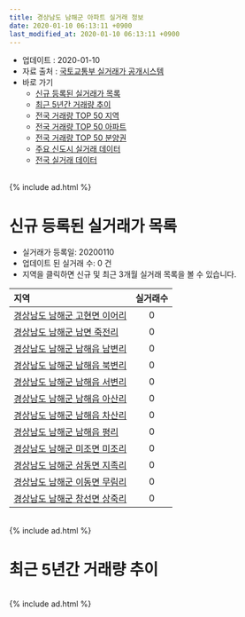 ```yaml
---
title: 경상남도 남해군 아파트 실거래 정보
date: 2020-01-10 06:13:11 +0900
last_modified_at: 2020-01-10 06:13:11 +0900
---
```


* 업데이트 : 2020-01-10
* 자료 출처 : [국토교통부 실거래가 공개시스템](http://rt.molit.go.kr)
* 바로 가기
    * [신규 등록된 실거래가 목록](#신규-등록된-실거래가-목록)
    * [최근 5년간 거래량 추이](#최근-5년간-거래량-추이)
    * [전국 거래량 TOP 50 지역](https://inasie.github.io/apt-trade-info/최근-3개월-전국에서-가장-거래가-많이-발생한-지역)
    * [전국 거래량 TOP 50 아파트](https://inasie.github.io/apt-trade-info/최근-3개월-전국에서-가장-거래가-많이-발생한-아파트)
    * [전국 거래량 TOP 50 분양권](https://inasie.github.io/apt-trade-info/최근-3개월-전국에서-가장-거래가-많이-발생한-분양권)
    * [주요 신도시 실거래 데이터](https://inasie.github.io/apt-trade-info/주요-신도시)
    * [전국 실거래 데이터](https://inasie.github.io/apt-trade-info/전국)

<br>
{% include ad.html %}
<br>

# 신규 등록된 실거래가 목록
* 실거래가 등록일: 20200110
* 업데이트 된 실거래 수: 0 건
* 지역을 클릭하면 신규 및 최근 3개월 실거래 목록을 볼 수 있습니다.


|지역|실거래수|
|:---|:---:|
|[경상남도 남해군 고현면 이어리](https://inasie.github.io/apt-trade-info/경상남도-남해군-고현면-이어리)|0|
|[경상남도 남해군 남면 죽전리](https://inasie.github.io/apt-trade-info/경상남도-남해군-남면-죽전리)|0|
|[경상남도 남해군 남해읍 남변리](https://inasie.github.io/apt-trade-info/경상남도-남해군-남해읍-남변리)|0|
|[경상남도 남해군 남해읍 북변리](https://inasie.github.io/apt-trade-info/경상남도-남해군-남해읍-북변리)|0|
|[경상남도 남해군 남해읍 서변리](https://inasie.github.io/apt-trade-info/경상남도-남해군-남해읍-서변리)|0|
|[경상남도 남해군 남해읍 아산리](https://inasie.github.io/apt-trade-info/경상남도-남해군-남해읍-아산리)|0|
|[경상남도 남해군 남해읍 차산리](https://inasie.github.io/apt-trade-info/경상남도-남해군-남해읍-차산리)|0|
|[경상남도 남해군 남해읍 평리](https://inasie.github.io/apt-trade-info/경상남도-남해군-남해읍-평리)|0|
|[경상남도 남해군 미조면 미조리](https://inasie.github.io/apt-trade-info/경상남도-남해군-미조면-미조리)|0|
|[경상남도 남해군 삼동면 지족리](https://inasie.github.io/apt-trade-info/경상남도-남해군-삼동면-지족리)|0|
|[경상남도 남해군 이동면 무림리](https://inasie.github.io/apt-trade-info/경상남도-남해군-이동면-무림리)|0|
|[경상남도 남해군 창선면 상죽리](https://inasie.github.io/apt-trade-info/경상남도-남해군-창선면-상죽리)|0|


<br>
{% include ad.html %}
<br>

# 최근 5년간 거래량 추이


<div style="width:100%;">
    <canvas id="deal_progress" height="200"></canvas>
</div>

<script>
new Chart(document.getElementById("deal_progress"), {
    type: 'line',
    data: {
        labels: ['201501','201502','201503','201504','201505','201506','201507','201508','201509','201510','201511','201512','201601','201602','201603','201604','201605','201606','201607','201608','201609','201610','201611','201612','201701','201702','201703','201704','201705','201706','201707','201708','201709','201710','201711','201712','201801','201802','201803','201804','201805','201806','201807','201808','201809','201810','201811','201812','201901','201902','201903','201904','201905','201906','201907','201908','201909','201910','201911','201912','202001'],
        datasets: [{
            label: '매매',
            pointRadius: 1,
            data: [2, 5, 6, 8, 2, 8, 9, 4, 6, 5, 8, 9, 4, 2, 8, 9, 0, 7, 9, 4, 7, 9, 5, 6, 15, 16, 14, 7, 5, 8, 6, 6, 6, 5, 1, 5, 8, 4, 9, 5, 8, 3, 8, 8, 1, 7, 12, 7, 4, 9, 9, 8, 39, 16, 6, 3, 8, 10, 7, 7, 0],
            borderColor: "rgba(255, 201, 14, 1)",
            backgroundColor: "rgba(255, 201, 14, 0.5)",
            fill: false,
            lineTension: 0
        },{
            label: '전월세',
            pointRadius: 1,
            data: [2, 2, 2, 1, 2, 1, 0, 0, 1, 2, 1, 0, 4, 4, 3, 3, 0, 3, 2, 1, 4, 2, 1, 0, 2, 7, 3, 2, 7, 0, 2, 4, 2, 5, 0, 1, 5, 5, 3, 5, 1, 0, 1, 1, 1, 2, 2, 4, 0, 3, 4, 3, 1, 2, 2, 1, 4, 3, 2, 2, 0],
            borderColor: "rgba(0, 141, 185, 1)",
            backgroundColor: "rgba(0, 141, 185, 0.5)",
            fill: false,
            lineTension: 0
        }
        ]
    },
    options: {
        responsive: true,
        title: {
            display: false
        },
        tooltips: {
            mode: 'index',
            intersect: false
        },
        hover: {
            mode: 'nearest',
            intersect: true
        },
        scales: {
            xAxes: [{
                display: true,
                scaleLabel: {
                    display: true,
                    labelString: '년/월'
                }
            }],
            yAxes: [{
                display: true,
                ticks: {
                    suggestedMin: 0,
                },
                scaleLabel: {
                    display: true,
                    labelString: '실거래 수'
                }
            }]
        }
    }
});

</script>


<br>
{% include ad.html %}
<br>

